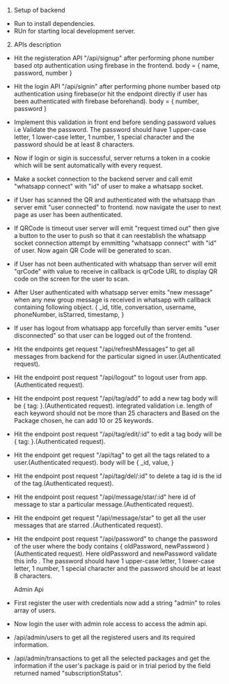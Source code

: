 1. Setup of backend

- Run <npm install> to install dependencies.
- RUn <npm run dev> for starting local development server.

2. APIs description

- Hit the registeration API "/api/signup" after performing phone number based otp authentication using firebase in the frontend.
  body = { name, password, number }
- Hit the login API "/api/signin" after performing phone number based otp authentication using firebase(or hit the endpoint directly if user has been authenticated with firebase beforehand). body = { number, password }
- Implement this validation in front end before sending password values i.e Validate the password. The password should have 1 upper-case letter, 1 lower-case letter, 1 number, 1 special character and the password should be at least 8 characters.
- Now if login or sigin is successful, server returns a token in a cookie which will be sent automatically with every request.
- Make a socket connection to the backend server and call emit "whatsapp connect" with "id" of user to make a whatsapp socket.
- if User has scanned the QR and authenticated with the whatsapp than server emit "user connected" to frontend. now navigate the user to next page as user has been authenticated.
- If QRCode is timeout user server will emit "request timed out" then give a button to the user to push so that it can reestablish the whatsapp socket connection attempt by emmitting "whatsapp connect" with "id" of user. Now again QR Code will be generated to scan.
- if User has not been authenticated with whatsapp than server will emit "qrCode" with value to receive in callback is qrCode URL to display QR code on the screen for the user to scan.
- After User authenticated with whatsapp server emits "new message" when any new group message is received in whatsapp with callback containing following object.
  {
  \_id,
  title,
  conversation,
  username,
  phoneNumber,
  isStarred,
  timestamp,
  }
- If user has logout from whatsapp app forcefully than server emits "user disconnected" so that user can be logged out of the frontend.
- Hit the endpoints get request "/api/refreshMessages" to get all messages from backend for the particular signed in user.(Authenticated request).
- Hit the endpoint post request "/api/logout" to logout user from app.(Authenticated request).
- Hit the endpoint post request "/api/tag/add" to add a new tag body will be { tag: <string> }.(Authenticated request).
  integrated validation i.e. length of each keyword should not be more than 25 characters and Based on the Package chosen, he can add 10 or 25 keywords.
- Hit the endpoint post request "/api/tag/edit/:id" to edit a tag body will be { tag: <string> }.(Authenticated request).
- Hit the endpoint get request "/api/tag" to get all the tags related to a user.(Authenticated request). body will be
  {
  \_id,
  value,
  }
- Hit the endpoint post request "/api/tag/del/:id" to delete a tag id is the id of the tag.(Authenticated request).
- Hit the endpoint post request "/api/message/star/:id" here id of message to star a particular message.(Authenticated request).
- Hit the endpoint get request "/api/message/star" to get all the user messages that are starred .(Authenticated request).
- Hit the endpoint post request "/api/password" to change the password of the user where the body contains { oldPassword, newPassword }(Authenticated request).
  Here oldPassword and newPassword validate this info . The password should have 1 upper-case letter, 1 lower-case letter, 1 number, 1 special character and the password should be at least 8 characters.

  Admin Api

- First register the user with credentials now add a string "admin" to roles array of users.
- Now login the user with admin role access to access the admin api.
- /api/admin/users to get all the registered users and its required information.
- /api/admin/transactions to get all the selected packages and get the information if the user's package is paid or in trial period by the field returned named "subscriptionStatus".
